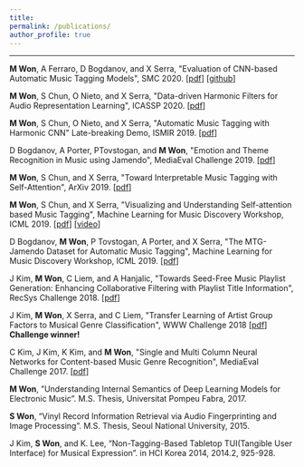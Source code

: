 ```yaml
---
title: 
permalink: /publications/
author_profile: true
---
```


---
**M Won**, A Ferraro, D Bogdanov, and X Serra, "Evaluation of CNN-based Automatic Music Tagging Models", SMC 2020. [[pdf](https://arxiv.org/abs/2006.00751)] [[github](https://github.com/minzwon/sota-music-tagging-models)]


**M Won**, S Chun, O Nieto, and X Serra, "Data-driven Harmonic Filters for Audio Representation Learning", ICASSP 2020. [[pdf](https://repositori.upf.edu/bitstream/handle/10230/42982/won_ismir19_auto.pdf?sequence=1&isAllowed=y)]


**M Won**, S Chun, O Nieto, and X Serra, "Automatic Music Tagging with Harmonic CNN" Late-breaking Demo, ISMIR 2019. [[pdf](https://repositori.upf.edu/bitstream/handle/10230/42982/won_ismir19_auto.pdf?sequence=1&isAllowed=y)]

D Bogdanov, A Porter, PTovstogan, and **M Won**, "Emotion and Theme Recognition in Music using Jamendo", MediaEval Challenge 2019. [[pdf](https://github.com/multimediaeval/2019-Emotion-and-Theme-Recognition-in-Music-Task/blob/master/jamendo-emotion-theme-task-me19.pdf)]

**M Won**, S Chun, and X Serra, "Toward Interpretable Music Tagging with Self-Attention", ArXiv 2019. [[pdf](https://arxiv.org/abs/1906.04972)]

**M Won**, S Chun, and X Serra, "Visualizing and Understanding Self-attention based Music Tagging", Machine Learning for Music Discovery Workshop, ICML 2019. [[pdf](https://drive.google.com/file/d/1mYU1fjXkrcQBpTyzuCszyceBm2yNC9_O/view)] [[video](https://slideslive.com/38917230/visualizing-and-understanding-selfattention-based-music-tagging)]

D Bogdanov, **M Won**, P Tovstogan, A Porter, and X Serra, "The MTG-Jamendo Dataset for Automatic Music Tagging", Machine Learning for Music Discovery Workshop, ICML 2019. [[pdf](https://drive.google.com/file/d/1tRRLI0Wz8OTrUpcQnWOokeI0XePkbbGy/view)]

J Kim, **M Won**, C Liem, and A Hanjalic, "Towards Seed-Free Music Playlist Generation: Enhancing Collaborative Filtering with Playlist Title Information", RecSys Challenge 2018. [[pdf](https://dl.acm.org/citation.cfm?id=3267485)]

J Kim, **M Won**, X Serra, and C Liem, "Transfer Learning of Artist Group Factors to Musical Genre Classification", WWW Challenge 2018 [[pdf](https://arxiv.org/abs/1805.02043)] **Challenge winner!**


C Kim, J Kim, K Kim, and **M Won**, "Single and Multi Column Neural Networks for Content-based Music Genre Recognition", MediaEval Challenge 2017. [[pdf](http://slim-sig.irisa.fr/me17/Mediaeval_2017_paper_47.pdf)]


**M Won**, ”Understanding Internal Semantics of Deep Learning Models for Electronic Music”. M.S. Thesis, Universitat Pompeu Fabra, 2017. 

**S Won**, “Vinyl Record Information Retrieval via Audio Fingerprinting and Image Processing”. M.S. Thesis, Seoul National University, 2015.

J Kim, **S Won**, and K. Lee, “Non-Tagging-Based Tabletop TUI(Tangible User Interface) for Musical Expression”. in HCI Korea 2014, 2014.2, 925-928.


